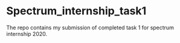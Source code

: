 # Spectrum_internship_task1
The repo contains my submission of completed task 1 for spectrum internship 2020.
